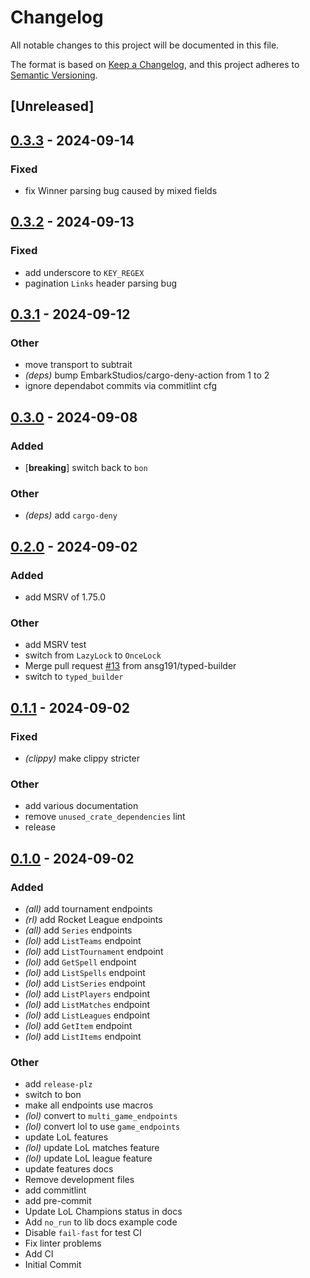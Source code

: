 # Changelog
All notable changes to this project will be documented in this file.

The format is based on [Keep a Changelog](https://keepachangelog.com/en/1.0.0/),
and this project adheres to [Semantic Versioning](https://semver.org/spec/v2.0.0.html).

## [Unreleased]

## [0.3.3](https://github.com/ansg191/pandascore/compare/v0.3.2...v0.3.3) - 2024-09-14

### Fixed

- fix Winner parsing bug caused by mixed fields

## [0.3.2](https://github.com/ansg191/pandascore/compare/v0.3.1...v0.3.2) - 2024-09-13

### Fixed

- add underscore to `KEY_REGEX`
- pagination `Links` header parsing bug

## [0.3.1](https://github.com/ansg191/pandascore/compare/v0.3.0...v0.3.1) - 2024-09-12

### Other

- move transport to subtrait
- *(deps)* bump EmbarkStudios/cargo-deny-action from 1 to 2
- ignore dependabot commits via commitlint cfg

## [0.3.0](https://github.com/ansg191/pandascore/compare/v0.2.0...v0.3.0) - 2024-09-08

### Added

- [**breaking**] switch back to `bon`

### Other

- *(deps)* add `cargo-deny`

## [0.2.0](https://github.com/ansg191/pandascore/compare/v0.1.1...v0.2.0) - 2024-09-02

### Added
- add MSRV of 1.75.0

### Other
- add MSRV test
- switch from `LazyLock` to `OnceLock`
- Merge pull request [#13](https://github.com/ansg191/pandascore/pull/13) from ansg191/typed-builder
- switch to `typed_builder`

## [0.1.1](https://github.com/ansg191/pandascore/compare/v0.1.0...v0.1.1) - 2024-09-02

### Fixed
- *(clippy)* make clippy stricter

### Other
- add various documentation
- remove `unused_crate_dependencies` lint
- release

## [0.1.0](https://github.com/ansg191/pandascore/releases/tag/v0.1.0) - 2024-09-02

### Added
- *(all)* add tournament endpoints
- *(rl)* add Rocket League endpoints
- *(all)* add `Series` endpoints
- *(lol)* add `ListTeams` endpoint
- *(lol)* add `ListTournament` endpoint
- *(lol)* add `GetSpell` endpoint
- *(lol)* add `ListSpells` endpoint
- *(lol)* add `ListSeries` endpoint
- *(lol)* add `ListPlayers` endpoint
- *(lol)* add `ListMatches` endpoint
- *(lol)* add `ListLeagues` endpoint
- *(lol)* add `GetItem` endpoint
- *(lol)* add `ListItems` endpoint

### Other
- add `release-plz`
- switch to bon
- make all endpoints use macros
- *(lol)* convert to `multi_game_endpoints`
- *(lol)* convert lol to use `game_endpoints`
- update LoL features
- *(lol)* update LoL matches feature
- *(lol)* update LoL league feature
- update features docs
- Remove development files
- add commitlint
- add pre-commit
- Update LoL Champions status in docs
- Add `no_run` to lib docs example code
- Disable `fail-fast` for test CI
- Fix linter problems
- Add CI
- Initial Commit
